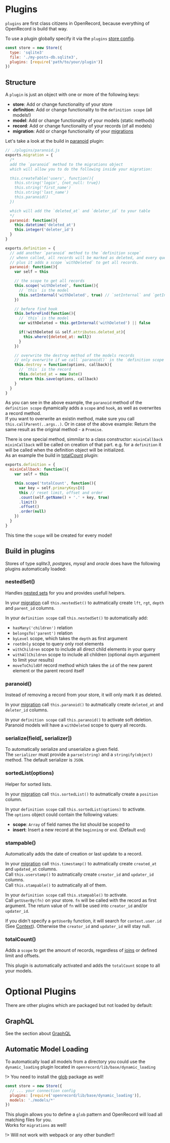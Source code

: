 
# Plugins

`plugins` are first class citizens in OpenRecord, because everything of OpenRecord is build that way.  

To use a plugin globally specify it via the `plugins` [store config](./setup.md).
```js
const store = new Store({
  type: 'sqlite3'
  file: './my-posts-db.sqlite3',
  plugins: [require('path/to/your/plugin')]
})
```

## Structure

A `plugin` is just an object with one or more of the following keys: 
* **store**: Add or change functionality of your store
* **definition**: Add or change functionality to the `definition scope` (all models!)
* **model**: Add or change functionality of your models (static methods)
* **record**: Add or change functionality of your records (of all models)
* **migration**: Add or change functionality of your [migrations](./migrations.md)

Let's take a look at the build in [paranoid](#paranoid) plugin:

```js
// ./plugins/paranoid.js
exports.migration = {
  /*
  add the `paranoid` method to the migrations object
  which will allow you to do the following inside your migration:

  this.createTable('users', function(){
    this.string('login', {not_null: true})
    this.string('first_name')
    this.string('last_name')
    this.paranoid()
  })

  which will add the `deleted_at` and `deleter_id` to your table
  */
  paranoid: function(){
    this.datetime('deleted_at')
    this.integer('deleter_id')
  }
}

exports.definition = {
  // add another `paranoid` method to the `definition scope`
  // whenn called, all records will be marked as deleted, and every query will add an `WHERE deleted_at IS NULL`.
  // plus it adds a scope `withDeleted` to get all records.  
  paranoid: function(){
    var self = this

    // the scope to get all records
    this.scope('withDeleted', function(){
      // `this` is the model
      this.setInternal('withDeleted', true) // `setInternal` and `getInternal` are helper to save intermediate state of chained commands
    })

    // before find hook
    this.beforeFind(function(){
      // `this` is the model
      var withDeleted = this.getInternal('withDeleted') || false

      if(!withDeleted && self.attributes.deleted_at){
        this.where({deleted_at: null})
      }
    })

    // overwrite the destroy method of the models records
    // only overwrite if we call `paranoid()` in the `definition scope`!
    this.destroy = function(options, callback){
      // `this` is the record
      this.deleted_at = new Date()
      return this.save(options, callback)
    }
  }
}
```

As you can see in the above example, the `paranoid` method of the `definition scope` dynamically adds a `scope` and `hook`, as well as overwrites a record method.  
If you want to overwrite an existin method, make sure you call `this.callParent(..args..)`. Or in case of the above example: Return the same result as the original method - a `Promise`.

There is one special method, simmilar to a class constructor: `mixinCallback`
`mixinCallback` will be called on creation of that part. e.g. for a `definition` it will be called when the definition object will be initialized.  
As an example the build in [totalCount](#totalcount) plugin:

```js
exports.definition = {
  mixinCallback: function(){
    var self = this

    this.scope('totalCount', function(){
      var key = self.primaryKeys[0]
      this // reset limit, offset and order
      .count(self.getName() + '.' + key, true)
      .limit()
      .offset()
      .order(null)
    })
  }
}
```

This time the `scope` will be created for every model!

## Build in plugins

Stores of type *sqlite3*, *postgres*, *mysql* and *oracle* does have the following plugins automatically loaded:

### nestedSet()

Handles [nested sets](https://en.wikipedia.org/wiki/Nested_set_model) for you and provides usefull helpers.  

In your [migration](./migrations.md) call `this.nestedSet()` to autmatically create `lft`, `rgt`, `depth` and `parent_id` columns.  

In your `definition scope` call `this.nestedSet()` to automatically add:
* `hasMany('children')` relation
* `belongsTo('parent')` relation
* `byLevel` scope, which takes the `depth` as first argument
* `rootOnly` scope to query only root elements
* `withChildren` scope to include all direct child elements in your query
* `withAllChildren` scope to include all children (optional `depth` argument to limit your results)
* `moveToChildOf` record method which takes the `id` of the new parent element or the parent record itself


### paranoid()

Instead of removing a record from your store, it will only mark it as deleted.

In your [migration](./migrations.md) call `this.paranoid()` to autmatically create `deleted_at` and `deleter_id` columns.  

In your `definition scope` call `this.paranoid()` to activate soft deletion.  
Paranoid models will have a `withDeleted` scope to query all records.


### serialize(field[, serializer])

To automatically serialize and unserialize a given field.  
The `serializer` must provide a `parse(string)` and a `stringify(object)` method. The default serializer is `JSON`.

### sortedList(options)

Helper for sorted lists.

In your [migration](./migrations.md) call `this.sortedList()` to autmatically create a `position` column.

In your `definition scope` call `this.sortedList(options)` to activate.  
The `options` object could contain the following values:
* **scope**: `Array` of field names the list should be scoped to
* **insert**: Insert a new record at the `beginning` or `end`. (Default `end`)

### stampable()

Automatically adds the date of creation or last update to a record.  

In your [migration](./migrations.md) call `this.timestamp()` to autmatically create `created_at` and `updated_at` columns.  
Call `this.userstamp()` to autmatically create `creator_id` and `updater_id` columns.  
Call `this.stampable()` to autmatically all of them.  

In your `definition scope` call `this.stampable()` to activate.  
Call `getUserBy(fn)` on your store. `fn` will be called with the record as first argument. The return value of `fn` will be used into `creator_id` and/or `updater_id`.  

If you didn't specify a `getUserBy` function, it will search for `context.user.id` (See [Context](./context.md)). Otherwise the `creator_id` and `updater_id` will stay null.


### totalCount()

Adds a `scope` to get the amount of records, regardless of [joins](./query.md#join-other-tables) or defined limit and offsets.

This plugin is automatically activated and adds the `totalCount` scope to all your models.


# Optional Plugins

There are other plugins which are packaged but not loaded by default:

## GraphQL

See the section about [GraphQL](./graphql.md)

## Automatic Model Loading

To automatically load all models from a directory you could use the `dynamic_loading` plugin located in `openrecord/lib/base/dynamic_loading`

!> You need to install the [glob](https://www.npmjs.com/package/glob) package as well!

```js
const store = new Store({
  // ... your connection config
  plugins: [require('openrecord/lib/base/dynamic_loading')],
  models: './models/*'
})
```

This plugin allows you to define a `glob` pattern and OpenRecord will load all matching files for you.  
Works for `migrations` as well!

!> Will not work with webpack or any other bundler!!
